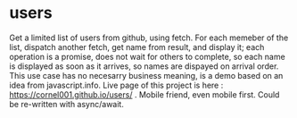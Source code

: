 # users
Get a limited list of users from github, using fetch.
For each memeber of the list, dispatch another fetch, get name from result, and display it; each operation is a promise, does not wait for others to complete, so each name is displayed as soon as it arrives, so names are dispayed on arrival order.
This use case has no necesarry business meaning, is a demo based on an idea from javascript.info.
Live page of this project is here : https://cornel001.github.io/users/ . Mobile friend, even mobile first.
Could be re-written with async/await.
